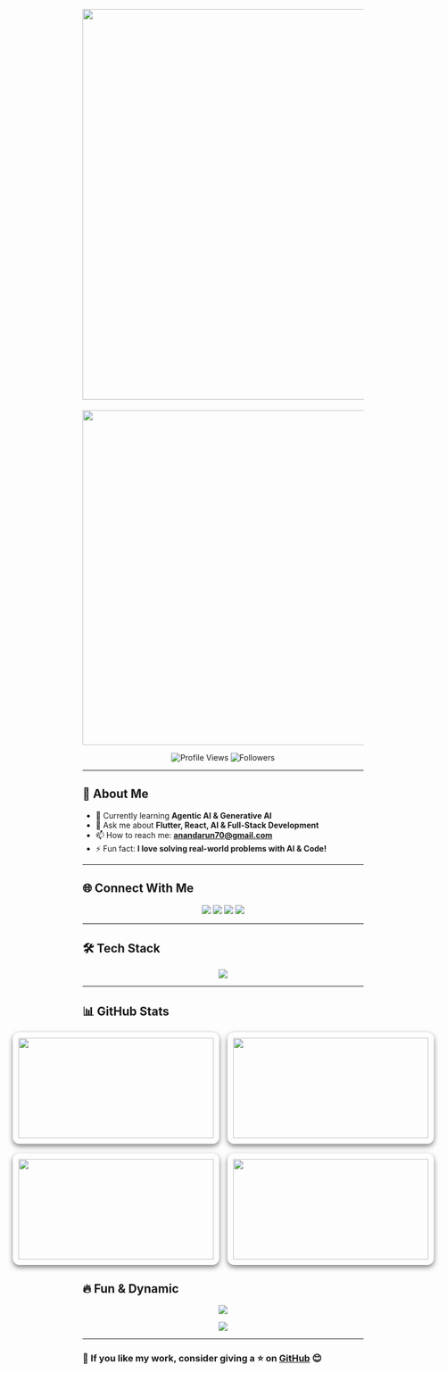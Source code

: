 <!-- Modern GitHub Profile ReadMe -->

<h1 align="center">
    <img style="margin-top: 20px;" src="https://readme-typing-svg.herokuapp.com?font=Fira+Code&weight=600&size=28&pause=1000&color=42E695&center=true&width=600&height=45&lines=Hi+%F0%9F%91%8B%2C+I'm+Arun+Kumar;A+Passionate+App+%26+Web+Developer;Specializing+in+Flutter+%26+React"width="700" />
  </h1>
  
  <!-- Animated Hero Section -->
  <p align="center">
    <img src="https://camo.githubusercontent.com/4d9f5ecceb711eec6e2018f38a5677dc657c9738d4a65ba3b928c41c0a45b439/68747470733a2f2f6d69726f2e6d656469756d2e636f6d2f6d61782f313336302f302a37513379765349765f7430696f4a2d5a2e676966" width="600" />
  </p>
  
  <!-- Profile Views & Status -->
  <p align="center">
    <img src="https://komarev.com/ghpvc/?username=arun2github&label=Profile+views&color=42E695&style=flat" alt="Profile Views" />
    <img src="https://img.shields.io/github/followers/arun2github?label=Followers&style=social" alt="Followers" />
  </p>
  
  ---
  
  ## 🚀 About Me  
  - 🌱 Currently learning **Agentic AI & Generative AI**  
  - 💬 Ask me about **Flutter, React, AI & Full-Stack Development**  
  - 📫 How to reach me: **[anandarun70@gmail.com](mailto:anandarun70@gmail.com)**  
  - ⚡ Fun fact: **I love solving real-world problems with AI & Code!**  
  
  ---
  
  ## 🌐 Connect With Me  
  <p align="center">
    <a href="https://www.linkedin.com/in/imarunjnv/" target="_blank"><img src="https://img.shields.io/badge/LinkedIn-%230077B5.svg?style=for-the-badge&logo=linkedin&logoColor=white"/></a>
    <a href="https://www.facebook.com/arun.disambiguation" target="_blank"><img src="https://img.shields.io/badge/Facebook-%231877F2.svg?style=for-the-badge&logo=facebook&logoColor=white"/></a>
    <a href="https://www.instagram.com/infamous_fluky/" target="_blank"><img src="https://img.shields.io/badge/Instagram-%23E4405F.svg?style=for-the-badge&logo=instagram&logoColor=white"/></a>
    <a href="mailto:anandarun70@gmail.com"><img src="https://img.shields.io/badge/Email-%23D14836.svg?style=for-the-badge&logo=gmail&logoColor=white"/></a>
  </p>
  
  ---
  
  ## 🛠 Tech Stack  
  <p align="center">
    <img src="https://skillicons.dev/icons?i=flutter,react,js,nodejs,tailwind,css,html,redux,firebase,git,linux,mysql,postman,ruby,rails" />
  </p>
  
  ---
  
  ## 📊 GitHub Stats  

  <div style="display: flex; flex-direction: row; justify-content: center; gap: 15px;">
    <div style=" padding: 10px; border-radius: 12px; box-shadow: 0px 4px 10px rgba(0, 0, 0, 0.5);">
      <img height="180px" width="350px" src="https://github-readme-stats.vercel.app/api?username=arun2github&show_icons=true&theme=radical&hide_border=true" />
    </div>
    <div style=" padding: 10px; border-radius: 12px; box-shadow: 0px 4px 10px rgba(0, 0, 0, 0.5);">
      <img height="180px" width="350px" src="https://github-readme-streak-stats.herokuapp.com?user=arun2github&theme=radical&hide_border=true" />
    </div>
  </div>
  
  <br/>
  
  <div style="display: flex; flex-direction: row; justify-content: center; gap: 15px;">
    <div style=" padding: 10px; border-radius: 12px; box-shadow: 0px 4px 10px rgba(0, 0, 0, 0.5);">
      <img height="180px" width="350px" src="https://github-readme-stats.vercel.app/api/top-langs/?username=arun2github&layout=compact&theme=radical&hide_border=true" />
    </div>
    <div style=" padding: 10px; border-radius: 12px; box-shadow: 0px 4px 10px rgba(0, 0, 0, 0.5);">
      <img height="180px" width="350px" src="https://github-profile-summary-cards.vercel.app/api/cards/profile-details?username=arun2github&theme=radical" />
    </div>
  </div>
  

  
  
  
  
  ## 🔥 Fun & Dynamic  
  <p align="center">
    <img src="https://github-profile-trophy.vercel.app/?username=arun2github&theme=radical&column=4&margin-w=15&margin-h=15" />
  </p>
  
  <p align="center">
    <img src="https://quotes-github-readme.vercel.app/api?type=horizontal&theme=radical" />
  </p>
  
  ---
  
  ### 🚀 If you like my work, consider giving a ⭐ on [GitHub](https://github.com/arun2github) 😊
